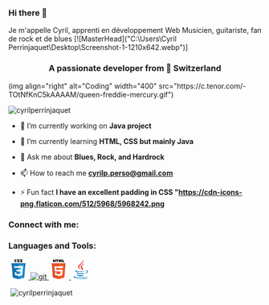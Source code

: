 ### Hi there 👋

Je m'appelle Cyril, apprenti en développement Web
Musicien, guitariste, fan de rock et de blues
[![MasterHead]("C:\Users\Cyril Perrinjaquet\Desktop\Screenshot-1-1210x642.webp")]
<h3 align="center">A passionate developer from 📍 Switzerland</h3>
(img align="right" alt="Coding" width="400" src="https://c.tenor.com/-TOtNfKnC5kAAAAM/queen-freddie-mercury.gif")

<p align="left"> <img src="https://komarev.com/ghpvc/?username=cyrilperrinjaquet&label=Profile%20views&color=0e75b6&style=flat" alt="cyrilperrinjaquet" /> </p>

- 🔭 I’m currently working on **Java project**

- 🌱 I’m currently learning **HTML, CSS but mainly Java**

- 💬 Ask me about **Blues, Rock, and Hardrock**

- 📫 How to reach me **cyrilp.perso@gmail.com**

- ⚡ Fun fact **I have an excellent padding in CSS "https://cdn-icons-png.flaticon.com/512/5968/5968242.png**

<h3 align="left">Connect with me:</h3>
<p align="left">
</p>

<h3 align="left">Languages and Tools:</h3>
<p align="left"> <a href="https://www.w3schools.com/css/" target="_blank" rel="noreferrer"> <img src="https://raw.githubusercontent.com/devicons/devicon/master/icons/css3/css3-original-wordmark.svg" alt="css3" width="40" height="40"/> </a> <a href="https://git-scm.com/" target="_blank" rel="noreferrer"> <img src="https://www.vectorlogo.zone/logos/git-scm/git-scm-icon.svg" alt="git" width="40" height="40"/> </a> <a href="https://www.w3.org/html/" target="_blank" rel="noreferrer"> <img src="https://raw.githubusercontent.com/devicons/devicon/master/icons/html5/html5-original-wordmark.svg" alt="html5" width="40" height="40"/> </a> <a href="https://www.java.com" target="_blank" rel="noreferrer"> <img src="https://raw.githubusercontent.com/devicons/devicon/master/icons/java/java-original.svg" alt="java" width="40" height="40"/> </a> </p>

<p>&nbsp;<img align="center" src="https://github-readme-stats.vercel.app/api?username=cyrilperrinjaquet&show_icons=true&locale=en" alt="cyrilperrinjaquet" /></p>








<!--
**CyrilPerrinjaquet/CyrilPerrinjaquet** is a ✨ _special_ ✨ repository because its `README.md` (this file) appears on your GitHub profile.

Here are some ideas to get you started:

- 🔭 I’m currently working on ...
- 🌱 I’m currently learning ...
- 👯 I’m looking to collaborate on ...
- 🤔 I’m looking for help with ...
- 💬 Ask me about ...
- 📫 How to reach me: ...
- 😄 Pronouns: ...
- ⚡ Fun fact: ...
-->
